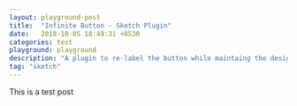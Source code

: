 ```yaml
---
layout: playground-post
title:  "Infinite Button - Sketch Plugin"
date:   2018-10-05 18:49:31 +0530
categories: test
playground: playground
description: "A plugin to re-label the button while maintaing the design system principles"
tag: "sketch"
---
```

This is a test post
